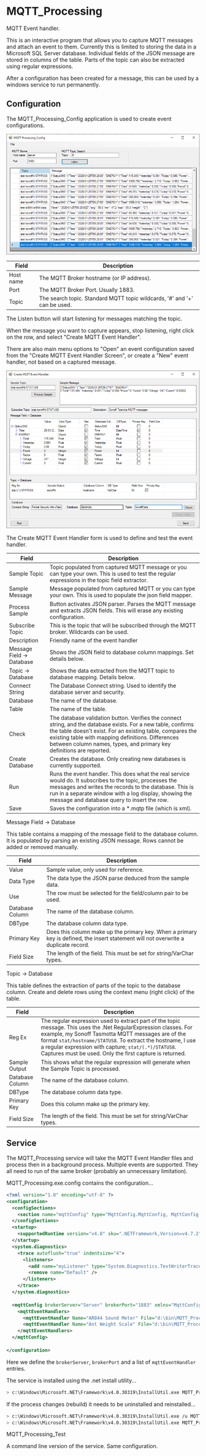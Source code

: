# MQTT_Processing

MQTT Event handler.

This is an interactive program that allows you to capture MQTT messages and attach an event to them.  Currently this is limited to storing the data in a Microsoft SQL Server database.  Individual fields of the JSON message are stored in columns of the table.  Parts of the topic can also be extracted using regular expressions.

After a configuration has been created for a message, this can be used by a windows service to run permanently.

## Configuration

The MQTT_Processing_Config application is used to create event configurations.

![alt text](doc/mainform.png "MQTT Processing Config main form")

Field | Description
--- | ---
Host name | The MQTT Broker hostname (or IP address).
Port | The MQTT Broker Port.  Usually 1883.
Topic | The search topic.  Standard MQTT topic wildcards, '#' and '+' can be used.

The Listen button will start listening for messages matching the topic.

When the message you want to capture appears, stop listening, right click on the row, and select "Create MQTT Event Handler".

There are also main menu options to "Open" an event configuration saved from the "Create MQTT Event Handler Screen", or create a "New" event handler, not based on a captured message.


![alt text](doc/CreateMQTTEventHandler.png "Create MQTT Event Handler form")

The Create MQTT Event Handler form is used to define and test the event handler.

Field | Description
--- | ---
Sample Topic | Topic populated from captured MQTT message or you can type your own.  This is used to test the regular expressions in the topic field extractor.
Sample Message | Message populated from captured MQTT or you can type your own.  This is used to populate the json field mapper.
Process Sample | Button activates JSON parser.  Parses the MQTT message and extracts JSON fields.  This will erase any existing configuration.
Subscribe Topic | This is the topic that will be subscribed through the MQTT broker.  Wildcards can be used.
Description | Friendly name of the event handler
Message Field -> Database | Shows the JSON field to database column mappings.  Set details below.
Topic -> Database | Shows the data extracted from the MQTT topic to database mapping.  Details below.
Connect String | The Database Connect string.  Used to identify the database server and security.
Database | The name of the database.
Table | The name of the table.
Check | The database validation button.  Verifies the connect string, and the database exists.  For a new table, confirms the table doesn't exist.  For an existing table, compares the existing table with mapping definitions.  Differences between column names, types, and primary key definitions are reported.
Create Database | Creates the database.  Only creating new databases is currently supported.  
Run | Runs the event handler.  This does what the real service would do.  It subscribes to the topic, processes the messages and writes the records to the database.  This is run in a separate window with a log display, showing the message and database query to insert the row.
Save| Saves the configuration into a *.mqtp file (which is xml).

Message Field -> Database

This table contains a mapping of the message field to the database column.  It is populated by parsing an existing JSON message.  Rows cannot be added or removed manually.

Field | Description
--- | ---
Value | Sample value, only used for reference.
Data Type | The data type the JSON parse deduced from the sample data.
Use | The row must be selected for the field/column pair to be used.
Database Column | The name of the database column.
DBType | The database column data type.
Primary Key | Does this column make up the primary key.  When a primary key is defined, the insert statement will not overwrite a duplicate record.
Field Size | The length of the field.  This must be set for string/VarChar types.

Topic -> Database

This table defines the extraction of parts of the topic to the database column.  Create and delete rows using the context menu (right click) of the table.

Field | Description
--- | ---
Reg Ex|The regular expression used to extract part of the topic message.  This uses the .Net RegularExpression classes.  For example, my Sonoff Tasmotta MQTT messages are of the format `stat/hostname/STATUS8`.  To extract the hostname, I use a regular expression with capture; `stat/(.*)/STATUS8`.  Captures must be used.  Only the first capture is returned.
Sample Output | This shows what the regular expression will generate when the Sample Topic is processed.
Database Column | The name of the database column.
DBType | The database column data type.
Primary Key | Does this column make up the primary key.
Field Size | The length of the field.  This must be set for string/VarChar types.

## Service

The MQTT_Processing service will take the MQTT Event Handler files and process then in a background process.  Multiple events are supported.  They all need to run of the same broker (probably an unnecessary limitation).

MQTT_Processing.exe.config contains the configuration...


```xml 
<?xml version="1.0" encoding="utf-8" ?>
<configuration>
  <configSections>
    <section name="mqttConfig" type="MqttConfig.MqttConfig, MqttConfig, Version=1.0.0.0, Culture=neutral, PublicKeyToken=null"/>
  </configSections>
  <startup>
    <supportedRuntime version="v4.0" sku=".NETFramework,Version=v4.7.2" />
  </startup>
  <system.diagnostics>
    <trace autoflush="true" indentsize="4">
      <listeners>
        <add name="myListener" type="System.Diagnostics.TextWriterTraceListener" initializeData="TextWriterOutput.log" traceOutputOptions="DateTime" />
        <remove name="Default" />
      </listeners>
    </trace>
  </system.diagnostics>

  <mqttConfig brokerServer="Server" brokerPort="1883" xmlns="MqttConfig">
    <mqttEventHandlers>
      <mqttEventHandler Name="AR844 Sound Meter" File="d:\bin\MQTT_Processing\ar844.mqtp"/>
      <mqttEventHandler Name="Ant Weight Scale" File="d:\bin\MQTT_Processing\weight.mqtp"/>
    </mqttEventHandlers>
  </mqttConfig>

</configuration>
```

Here we define the `brokerServer`, `brokerPort` and a list of `mqttEventHandler` entries.

The service is installed using the .net install utility...


```bash
> c:\Windows\Microsoft.NET\Framework\v4.0.30319\InstallUtil.exe MQTT_Processing.exe
```

If the process changes (rebuild) it needs to be uninstalled and reinstalled...

```bash
> c:\Windows\Microsoft.NET\Framework\v4.0.30319\InstallUtil.exe /u MQTT_Processing.exe
> c:\Windows\Microsoft.NET\Framework\v4.0.30319\InstallUtil.exe MQTT_Processing.exe
```

MQTT_Processing_Test

A command line version of the service.  Same configuration.



